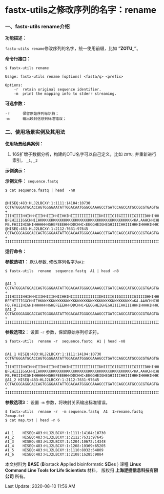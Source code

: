 # fastx-utils之修改序列的名字：rename

### 一、fastx-utils rename介绍

**功能描述：**

`fastx-utils rename`修改序列的名字，统一使用前缀，比如 **“ZOTU_”**。

**命令行接口：**

    $ fastx-utils rename
    
    Usage: fastx-utils rename [options] <fasta/q> <prefix>
    
    Options:
        -r  retain original sequence identifier.
        -m  print the mapping info to stderr streaming.


**可选参数：**

```
-r      保留原始序列标识符； 
-m      输出映射信息到标准错误；
```

### 二、使用场景实例及其用法

**使用场景经典案例：**

1.  16S扩增子数据分析，构建的OTU名字可以自己定义，比如 `ZOTU`, 并重新进行索引， `_1`,  `_2`

**示例演示：**

**示例文件：** `sequence.fastq`

    $ cat sequence.fastq | head  -n8


    @HISEQ:483:HLJ2LBCXY:1:1111:14104:10730
    CCTATGGGATGCACCAGTGGGGAATATTGGACAATGGGCGAAAGCCTGATCCAGCCATGCCGCGTGAGTGATGAAGGCCTTAGGGTTGTAAAGCTCTTTCGGCGGGGAAGATAATGACGGTACCCGCAGAAGAAGCCCCGGCTAACTTCGTGCCAGCAGCCGCGGTAATACGAAGGGGGCTAGCGTTGTTCGGAACCACTGGGCGTAAAGCGCGTGTAGGCGGATTGTTAAGTCGGGGGTGAAATCCTGGGGCTCAACCTCAGAACTGCCTTCGATACTGGCGATCTTGAGTCCGGGAGAGGTGAGTGGTATTCCTAGTGTAGAGGTGAAATTCGTAGATATTAGGAAGAACACCAGTGGCGAAGGCGGCTCACTGGCCCGGTACTGACGCTGAAACGCGAAAGCGTGGGGAGCAAACAGGATTAGATACCCGTGTAGTCC
    +
    IIIHIIIIHHIHHHIIIHHIIIHHIIHHIHIIIIIIIIIIIIIDHIIIIGIIGIIIIIIGIIIIDHHIHHHHIIICHIIIIHIIIIHIIIIIIIIGHHIIHGDHHIH<GHIIHIIIIIGIIIIIIIIHGIIHHCHHGHHHIIHHHIHIHCHHHIIIGHHIIIIIDHCEHFHHEHFIICDH-BFEHIIIIGGCHHIIHKKKKKKKKKKKKKKKKKKKKKKKKKKKKKKKKKKKKKKKKKK<KA.AAHCHHCHEGHIHEHF?FB.FHIIIHIGHIHHHHHHHGHEFEEEHHHDDCHHC<EEGGHEIGHEGHIIIIHHIIIHHHIHHHHIHHHIIIIHHIIIHHGFGHGIIIIHIHIHIHHFIHIIHHHHIIIIIIIIHGIHHHIHHHIIHIHEHEIIIIIHIHIHHHHIHIIIIGGIIIIHEIIHFGIHHFHIIHFIIIHEEC
    @HISEQ:483:HLJ2LBCXY:1:2112:7631:97645
    CCTACGGGAGGCACCAGTGGGGAATATTGGACAATGGGCGAAAGCCTGATCCAGCCATGCCGCGTGAGTGATGAAGGCCCTAGGGTTGTAAAGCTCTTTCACCGGTGAAGATAATGACGGTAACCGGAGAAGAAGCACCGGCTAACTTCGTGCCAGCAGCCGCGGTAATACCAAGGGGGCTAGCGTTGTTCGGAATTACTGGGCGTAAAGCGCACGTAGGCGGATATTTAAGTCAGGGGTGAAATCCCGGGGCTCAACCCCGGAACTGCCTTTGATACTGGGTATCTAGAGTATGGTAGAGGTGAGTGGAATTCCGAGTGTAGAGGTGAAATTCGTAGATATTCGGAGGAACACCAGTGGCGAAGGCGGCTCACTGGACCATTACTGACGCTGAGGTGCGAAAGCGTGGGGAGCAAACAGGATTAGATACCCATGTAGTCC
    +
    IIIIIIIIIIIIIIIIIIIIIIIIIIIIIIIIIIIIIIIIIIIIIIIIIIIIIIIIIIIIIIIIIIIIIIIIIIIIIIIIIIIIIHHIIIIIIIIHHIIIIIIIIIIIIIIIGIIIIIIIIIFEHIIIIIIIIIII<DGHIGICHHIIIIIIHIIIIIHIIIIIIICHIHF.HIIIIIIGIIIIIHIIIIIIIHIIIKKKKKKKKKKKKKK5KKKKKKKKKKKKKKKKKKKKKKKKKKKKKKKKHHHCHGIIHEGIIIHIHHIHIHHHEGIIIIIHIIHEIIIGHHHIIIIIIIIIIIIIIIIIIIIHGHE<<<1IIIIHHIIIIIIIIIIHIIIHIIIIIIIHHGIIIIIIIIIIIIIIIIIIIIIIIIIIIIIIIIIIIIIIIIIIIIIIIIIIIIIIIIIIIIIIIIIIIIIIIIIIIIIIIIIIIIIIIIIIIIIII

**运行命令：**

**参数选项1：** 默认参数, 修改序列名字为`A1`:

    $ fastx-utils  rename  sequence.fastq  A1 | head -n8


    @A1_1
    CCTATGGGATGCACCAGTGGGGAATATTGGACAATGGGCGAAAGCCTGATCCAGCCATGCCGCGTGAGTGATGAAGGCCTTAGGGTTGTAAAGCTCTTTCGGCGGGGAAGATAATGACGGTACCCGCAGAAGAAGCCCCGGCTAACTTCGTGCCAGCAGCCGCGGTAATACGAAGGGGGCTAGCGTTGTTCGGAACCACTGGGCGTAAAGCGCGTGTAGGCGGATTGTTAAGTCGGGGGTGAAATCCTGGGGCTCAACCTCAGAACTGCCTTCGATACTGGCGATCTTGAGTCCGGGAGAGGTGAGTGGTATTCCTAGTGTAGAGGTGAAATTCGTAGATATTAGGAAGAACACCAGTGGCGAAGGCGGCTCACTGGCCCGGTACTGACGCTGAAACGCGAAAGCGTGGGGAGCAAACAGGATTAGATACCCGTGTAGTCC
    +
    IIIHIIIIHHIHHHIIIHHIIIHHIIHHIHIIIIIIIIIIIIIDHIIIIGIIGIIIIIIGIIIIDHHIHHHHIIICHIIIIHIIIIHIIIIIIIIGHHIIHGDHHIH<GHIIHIIIIIGIIIIIIIIHGIIHHCHHGHHHIIHHHIHIHCHHHIIIGHHIIIIIDHCEHFHHEHFIICDH-BFEHIIIIGGCHHIIHKKKKKKKKKKKKKKKKKKKKKKKKKKKKKKKKKKKKKKKKKK<KA.AAHCHHCHEGHIHEHF?FB.FHIIIHIGHIHHHHHHHGHEFEEEHHHDDCHHC<EEGGHEIGHEGHIIIIHHIIIHHHIHHHHIHHHIIIIHHIIIHHGFGHGIIIIHIHIHIHHFIHIIHHHHIIIIIIIIHGIHHHIHHHIIHIHEHEIIIIIHIHIHHHHIHIIIIGGIIIIHEIIHFGIHHFHIIHFIIIHEEC
    @A1_2
    CCTACGGGAGGCACCAGTGGGGAATATTGGACAATGGGCGAAAGCCTGATCCAGCCATGCCGCGTGAGTGATGAAGGCCCTAGGGTTGTAAAGCTCTTTCACCGGTGAAGATAATGACGGTAACCGGAGAAGAAGCACCGGCTAACTTCGTGCCAGCAGCCGCGGTAATACCAAGGGGGCTAGCGTTGTTCGGAATTACTGGGCGTAAAGCGCACGTAGGCGGATATTTAAGTCAGGGGTGAAATCCCGGGGCTCAACCCCGGAACTGCCTTTGATACTGGGTATCTAGAGTATGGTAGAGGTGAGTGGAATTCCGAGTGTAGAGGTGAAATTCGTAGATATTCGGAGGAACACCAGTGGCGAAGGCGGCTCACTGGACCATTACTGACGCTGAGGTGCGAAAGCGTGGGGAGCAAACAGGATTAGATACCCATGTAGTCC
    +
    IIIIIIIIIIIIIIIIIIIIIIIIIIIIIIIIIIIIIIIIIIIIIIIIIIIIIIIIIIIIIIIIIIIIIIIIIIIIIIIIIIIIIHHIIIIIIIIHHIIIIIIIIIIIIIIIGIIIIIIIIIFEHIIIIIIIIIII<DGHIGICHHIIIIIIHIIIIIHIIIIIIICHIHF.HIIIIIIGIIIIIHIIIIIIIHIIIKKKKKKKKKKKKKK5KKKKKKKKKKKKKKKKKKKKKKKKKKKKKKKKHHHCHGIIHEGIIIHIHHIHIHHHEGIIIIIHIIHEIIIGHHHIIIIIIIIIIIIIIIIIIIIHGHE<<<1IIIIHHIIIIIIIIIIHIIIHIIIIIIIHHGIIIIIIIIIIIIIIIIIIIIIIIIIIIIIIIIIIIIIIIIIIIIIIIIIIIIIIIIIIIIIIIIIIIIIIIIIIIIIIIIIIIIIIIIIIIIIII


 **参数选项2：** 设置 `-r` 参数，保留原始序列标识符。

    $ fastx-utils  rename -r  sequence.fastq  A1 | head -n8


    @A1_1 HISEQ:483:HLJ2LBCXY:1:1111:14104:10730
    CCTATGGGATGCACCAGTGGGGAATATTGGACAATGGGCGAAAGCCTGATCCAGCCATGCCGCGTGAGTGATGAAGGCCTTAGGGTTGTAAAGCTCTTTCGGCGGGGAAGATAATGACGGTACCCGCAGAAGAAGCCCCGGCTAACTTCGTGCCAGCAGCCGCGGTAATACGAAGGGGGCTAGCGTTGTTCGGAACCACTGGGCGTAAAGCGCGTGTAGGCGGATTGTTAAGTCGGGGGTGAAATCCTGGGGCTCAACCTCAGAACTGCCTTCGATACTGGCGATCTTGAGTCCGGGAGAGGTGAGTGGTATTCCTAGTGTAGAGGTGAAATTCGTAGATATTAGGAAGAACACCAGTGGCGAAGGCGGCTCACTGGCCCGGTACTGACGCTGAAACGCGAAAGCGTGGGGAGCAAACAGGATTAGATACCCGTGTAGTCC
    +
    IIIHIIIIHHIHHHIIIHHIIIHHIIHHIHIIIIIIIIIIIIIDHIIIIGIIGIIIIIIGIIIIDHHIHHHHIIICHIIIIHIIIIHIIIIIIIIGHHIIHGDHHIH<GHIIHIIIIIGIIIIIIIIHGIIHHCHHGHHHIIHHHIHIHCHHHIIIGHHIIIIIDHCEHFHHEHFIICDH-BFEHIIIIGGCHHIIHKKKKKKKKKKKKKKKKKKKKKKKKKKKKKKKKKKKKKKKKKK<KA.AAHCHHCHEGHIHEHF?FB.FHIIIHIGHIHHHHHHHGHEFEEEHHHDDCHHC<EEGGHEIGHEGHIIIIHHIIIHHHIHHHHIHHHIIIIHHIIIHHGFGHGIIIIHIHIHIHHFIHIIHHHHIIIIIIIIHGIHHHIHHHIIHIHEHEIIIIIHIHIHHHHIHIIIIGGIIIIHEIIHFGIHHFHIIHFIIIHEEC
    @A1_2 HISEQ:483:HLJ2LBCXY:1:2112:7631:97645
    CCTACGGGAGGCACCAGTGGGGAATATTGGACAATGGGCGAAAGCCTGATCCAGCCATGCCGCGTGAGTGATGAAGGCCCTAGGGTTGTAAAGCTCTTTCACCGGTGAAGATAATGACGGTAACCGGAGAAGAAGCACCGGCTAACTTCGTGCCAGCAGCCGCGGTAATACCAAGGGGGCTAGCGTTGTTCGGAATTACTGGGCGTAAAGCGCACGTAGGCGGATATTTAAGTCAGGGGTGAAATCCCGGGGCTCAACCCCGGAACTGCCTTTGATACTGGGTATCTAGAGTATGGTAGAGGTGAGTGGAATTCCGAGTGTAGAGGTGAAATTCGTAGATATTCGGAGGAACACCAGTGGCGAAGGCGGCTCACTGGACCATTACTGACGCTGAGGTGCGAAAGCGTGGGGAGCAAACAGGATTAGATACCCATGTAGTCC
    +
    IIIIIIIIIIIIIIIIIIIIIIIIIIIIIIIIIIIIIIIIIIIIIIIIIIIIIIIIIIIIIIIIIIIIIIIIIIIIIIIIIIIIIHHIIIIIIIIHHIIIIIIIIIIIIIIIGIIIIIIIIIFEHIIIIIIIIIII<DGHIGICHHIIIIIIHIIIIIHIIIIIIICHIHF.HIIIIIIGIIIIIHIIIIIIIHIIIKKKKKKKKKKKKKK5KKKKKKKKKKKKKKKKKKKKKKKKKKKKKKKKHHHCHGIIHEGIIIHIHHIHIHHHEGIIIIIHIIHEIIIGHHHIIIIIIIIIIIIIIIIIIIIHGHE<<<1IIIIHHIIIIIIIIIIHIIIHIIIIIIIHHGIIIIIIIIIIIIIIIIIIIIIIIIIIIIIIIIIIIIIIIIIIIIIIIIIIIIIIIIIIIIIIIIIIIIIIIIIIIIIIIIIIIIIIIIIIIIIII



**参数选项3：** 设置 `-m` 参数，将映射关系输出标准错误。

    $ fastx-utils  rename -r  -m sequence.fastq  A1  1>rename.fastq  2>map.txt
    $ cat map.txt | head -n 6


    A1_1    HISEQ:483:HLJ2LBCXY:1:1111:14104:10730
    A1_2    HISEQ:483:HLJ2LBCXY:1:2112:7631:97645
    A1_3    HISEQ:483:HLJ2LBCXY:1:1204:10672:14348
    A1_4    HISEQ:483:HLJ2LBCXY:1:1208:10369:65205
    A1_5    HISEQ:483:HLJ2LBCXY:1:1110:8032:54809
    A1_6    HISEQ:483:HLJ2LBCXY:1:2108:16285:9884 



本文材料为 **BASE** (**B**iostack **A**pplied bioinformatic **SE**ies ) 课程 **Linux Command Line Tools for Life Scientists** 材料， 版权归 **上海逻捷信息科技有限公司** 所有。

Last Update: 2020-08-10 11:56 AM
